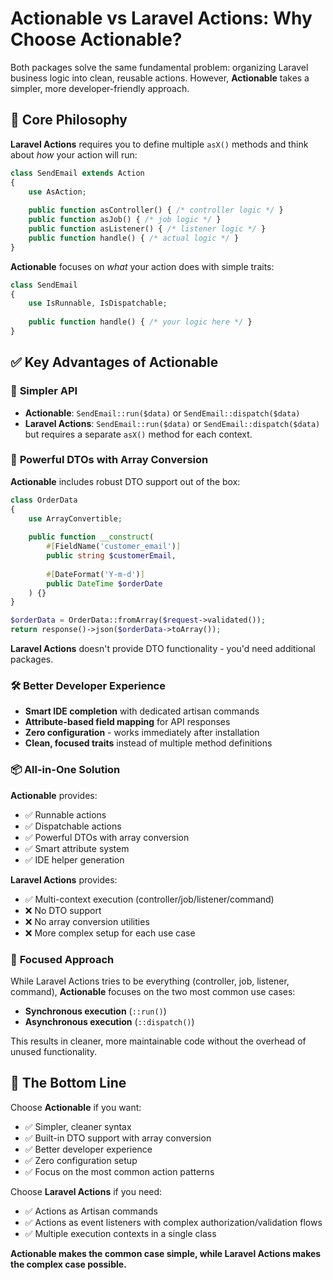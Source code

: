 # Actionable vs Laravel Actions: Why Choose Actionable?

Both packages solve the same fundamental problem: organizing Laravel business logic into clean, reusable actions. However, **Actionable** takes a simpler, more developer-friendly approach.

## 🎯 Core Philosophy

**Laravel Actions** requires you to define multiple `asX()` methods and think about _how_ your action will run:
```php
class SendEmail extends Action
{
    use AsAction;
    
    public function asController() { /* controller logic */ }
    public function asJob() { /* job logic */ }
    public function asListener() { /* listener logic */ }
    public function handle() { /* actual logic */ }
}
```

**Actionable** focuses on _what_ your action does with simple traits:
```php
class SendEmail
{
    use IsRunnable, IsDispatchable;
    
    public function handle() { /* your logic here */ }
}
```

## ✅ Key Advantages of Actionable

### 🚀 **Simpler API**
- **Actionable**: `SendEmail::run($data)` or `SendEmail::dispatch($data)`
- **Laravel Actions**: `SendEmail::run($data)` or `SendEmail::dispatch($data)` but requires a separate `asX()` method for each context.

### 🎨 **Powerful DTOs with Array Conversion**
**Actionable** includes robust DTO support out of the box:
```php
class OrderData
{
    use ArrayConvertible;
    
    public function __construct(
        #[FieldName('customer_email')]
        public string $customerEmail,
        
        #[DateFormat('Y-m-d')]
        public DateTime $orderDate
    ) {}
}

$orderData = OrderData::fromArray($request->validated());
return response()->json($orderData->toArray());
```

**Laravel Actions** doesn't provide DTO functionality - you'd need additional packages.

### 🛠️ **Better Developer Experience**
- **Smart IDE completion** with dedicated artisan commands
- **Attribute-based field mapping** for API responses
- **Zero configuration** - works immediately after installation
- **Clean, focused traits** instead of multiple method definitions

### 📦 **All-in-One Solution**
**Actionable** provides:
- ✅ Runnable actions
- ✅ Dispatchable actions
- ✅ Powerful DTOs with array conversion
- ✅ Smart attribute system
- ✅ IDE helper generation

**Laravel Actions** provides:
- ✅ Multi-context execution (controller/job/listener/command)
- ❌ No DTO support
- ❌ No array conversion utilities
- ❌ More complex setup for each use case

### 🎯 **Focused Approach**
While Laravel Actions tries to be everything (controller, job, listener, command), **Actionable** focuses on the two most common use cases:
- **Synchronous execution** (`::run()`)
- **Asynchronous execution** (`::dispatch()`)

This results in cleaner, more maintainable code without the overhead of unused functionality.

## 🏁 The Bottom Line

Choose **Actionable** if you want:
- ✅ Simpler, cleaner syntax
- ✅ Built-in DTO support with array conversion
- ✅ Better developer experience
- ✅ Zero configuration setup
- ✅ Focus on the most common action patterns

Choose **Laravel Actions** if you need:
- ✅ Actions as Artisan commands
- ✅ Actions as event listeners with complex authorization/validation flows
- ✅ Multiple execution contexts in a single class

**Actionable makes the common case simple, while Laravel Actions makes the complex case possible.**